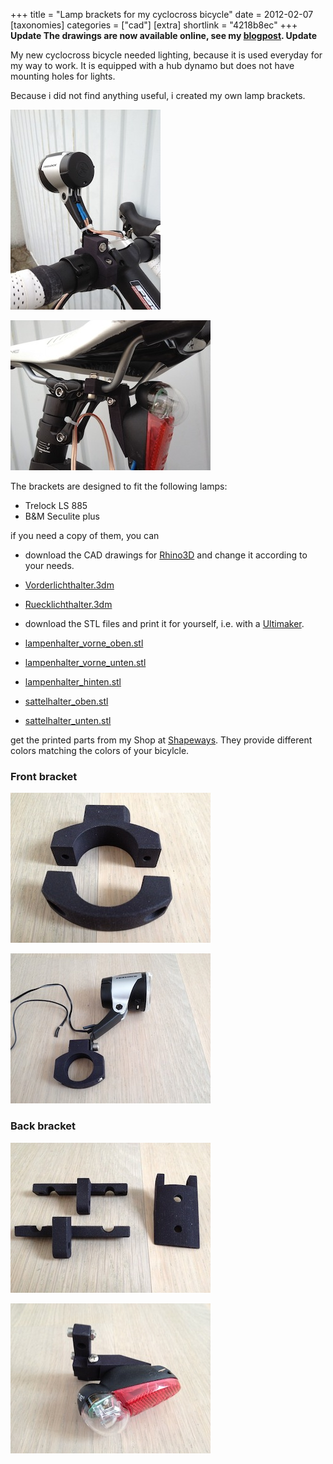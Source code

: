 +++
title = "Lamp brackets for my cyclocross bicycle"
date = 2012-02-07
[taxonomies]
categories = ["cad"]
[extra]
shortlink = "4218b8ec"
+++
**Update
The drawings are now available online, see my [blogpost](@/2015/bicycle-parts-onshape/index.md).
Update**

My new cyclocross bicycle needed lighting, because it is used everyday for my way to work.
It is equipped with a hub dynamo but does not have mounting holes for lights.

Because i did not find anything useful, i created my own lamp brackets.

<!-- more -->

![Front bracket mouted](front_bracket_mounted1.jpg)

![Back bracket mouted](back_bracket_mounted1.jpg)

The brackets are designed to fit the following lamps:

* Trelock LS 885
* B&M Seculite plus

if you need a copy of them, you can

* download the CAD drawings for [Rhino3D](https://www.rhino3d.com) and change it according to your needs.
* [Vorderlichthalter.3dm](Vorderlichthalter.3dm)
* [Ruecklichthalter.3dm](Ruecklichthalter.3dm)

* download the STL files and print it for yourself, i.e. with a [Ultimaker](https://www.ultimaker.com).
* [lampenhalter_vorne_oben.stl](lampenhalter_vorne_oben.stl)
* [lampenhalter_vorne_unten.stl](lampenhalter_vorne_unten.stl)
* [lampenhalter_hinten.stl](lampenhalter_hinten.stl)
* [sattelhalter_oben.stl](sattelhalter_oben.stl)
* [sattelhalter_unten.stl](sattelhalter_unten.stl)

get the printed parts from my Shop at
[Shapeways](http://www.shapeways.com/shops/uwearzt?section=3061).
They provide different colors matching the colors of your bicylcle.

### Front bracket

![Front bracket](front_bracket1.jpg)

![Front bracket assembled](front_bracket_assembled1.jpg)

### Back bracket

![Back bracket](back_bracket1.jpg)

![Back bracket assembled](back_bracket_assembled1.jpg)

